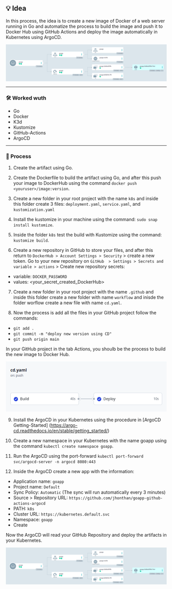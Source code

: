 ## 💡 Idea
In this process, the idea is to create a new image of Docker of a web server running in Go and automatize the process to build the image and push it to Docker Hub using GitHub Actions and deploy the image automatically in Kubernetes using ArgoCD.

![Screenshot](Images/argo-cd.png)

---

### 🛠️ Worked wuth
* Go
* Docker
* K3d
* Kustomize
* GitHub-Actions
* ArgoCD

---

### 🚀 Process

1. Create the artifact using Go.

2. Create the Dockerfile to build the artifact using Go, and after this push your image to DockerHub using the command `docker push <youruser>/image:version`.

3. Create a new folder in your root project with the name `k8s` and inside this folder create 3 files: `deployment.yaml`, `service.yaml`, and `kustomization.yaml`

4.  Install the kustomize in your machine using the command: `sudo snap install kustomize`.

5. Inside the folder `k8s` test the build with Kustomize using the command: `kustomize build`.

6. Create a new repository in GitHub to store your files, and after this return to `DockerHub > Account Settings > Security` > create a new token. Go to your new repository on `GitHub  > Settings > Secrets and variable > actions` > Create new repository secrets: 
- variable: `DOCKER_PASSWORD`
- values: <your_secret_created_DockerHub>

7. Create a new folder in your root project with the name `.github` and inside this folder create a new folder with name `workflow` and inisde the folder worflow create a new file with name `cd.yaml`.

8. Now the process is add all the files in your GitHub project follow the commands:
- `git add . `
- `git commit -m "deploy new version using CD"`
- `git push origin main `

In your GitHub project in the tab Actions, you shoulb be the process to build the new image to Docker Hub.

![Screenshot](Images/github-actions.png)

9. Install the ArgoCD in your Kubernetes using the procedure in [ArgoCD Getting-Started] (https://argo-cd.readthedocs.io/en/stable/getting_started/)

10. Create a new namespace in your Kubernetes with the name goapp using the command `kubectl create namespace goapp`.

11. Run the ArgoCD using the port-forward `kubectl port-forward svc/argocd-server -n argocd 8080:443`

12. Inside the ArgoCD create a new app with the information:
- Application name: `goapp`
- Project name: `Default`
- Sync Policy: `Automatic` (The sync will run automatically every 3 minutes) 
- Source > Repository URL: `https://github.com/jhonthan/goapp-github-actions-argocd`
- PATH: `k8s`
- Cluster URL: `https://kubernetes.default.svc`
- Namespace: `goapp`
- Create

Now the ArgoCD will read your GitHub Repository and deploy the artifacts in your Kubernetes.

![Screenshot](Images/argo-cd.png)